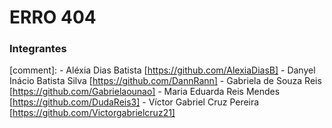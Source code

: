 # ERRO 404

### Integrantes
[comment]: 
     - Aléxia Dias Batista [https://github.com/AlexiaDiasB] 
     - Danyel Inácio Batista Silva [https://github.com/DannRann]
     - Gabriela de Souza Reis [https://github.com/Gabrielaounao]
     - Maria Eduarda Reis Mendes [https://github.com/DudaReis3]
     - Víctor Gabriel Cruz Pereira [https://github.com/Victorgabrielcruz21]
  

